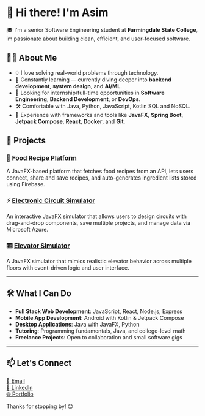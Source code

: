 # 👋 Hi there! I'm Asim

🎓 I'm a senior Software Engineering student at **Farmingdale State College**, im passionate about building clean, efficient, and user-focused software.

## 👨‍💻 About Me

- 💡 I love solving real-world problems through technology.
- 🧠 Constantly learning — currently diving deeper into **backend development**, **system design**, and **AI/ML**.
- 💼 Looking for internship/full-time opportunities in **Software Engineering**, **Backend Development**, or **DevOps**.
- 🛠️ Comfortable with Java, Python, JavaScript, Kotlin SQL and NoSQL.
- 🔧 Experience with frameworks and tools like **JavaFX**, **Spring Boot**, **Jetpack Compose**, **React**, **Docker**, and **Git**.

## 🚀 Projects

### 🥗 [Food Recipe Platform](https://github.com/yingxingxin/Food-Recipe-Platform)
A JavaFX-based platform that fetches food recipes from an API, lets users connect, share and save recipes, and auto-generates ingredient lists stored using Firebase.

### ⚡ [Electronic Circuit Simulator](https://github.com/AsimRazzaq01/ElectronicCircuitSimulator)
An interactive JavaFX simulator that allows users to design circuits with drag-and-drop components, save multiple projects, and manage data via Microsoft Azure.

### 🛗 [Elevator Simulator](https://github.com/yourusername/elevator-simulator)
A JavaFX simulator that mimics realistic elevator behavior across multiple floors with event-driven logic and user interface.

---

## 🛠️ What I Can Do

- **Full Stack Web Development**: JavaScript, React, Node.js, Express
- **Mobile App Development**: Android with Kotlin & Jetpack Compose
- **Desktop Applications**: Java with JavaFX, Python
- **Tutoring**: Programming fundamentals, Java, and college-level math
- **Freelance Projects**: Open to collaboration and small software gigs

---

## 📫 Let's Connect

[📧 Email](mailto:razza6@farmingdale.edu)  
[💼 LinkedIn](https://www.linkedin.com/in/asim-razzaq1)  
[🌐 Portfolio](https://asimrazzaq01.github.io/portfolio/)


Thanks for stopping by! 😊
